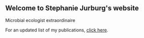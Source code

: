 ## Welcome to Stephanie Jurburg's website
Microbial ecologist extraordinaire

For an updated list of my publications, [click here](https://scholar.google.com/citations?user=0bzB3KYAAAAJ&hl=en&oi=ao).
